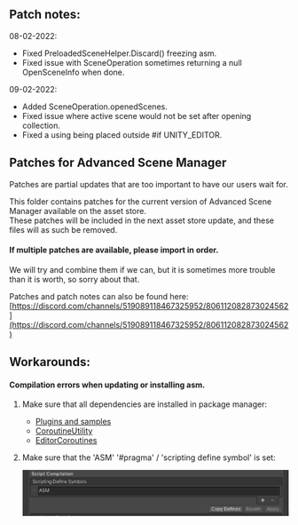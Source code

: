 ## Patch notes:
08-02-2022:
- Fixed PreloadedSceneHelper.Discard() freezing asm.
- Fixed issue with SceneOperation sometimes returning a null OpenSceneInfo when done.

09-02-2022:
- Added SceneOperation.openedScenes.
- Fixed issue where active scene would not be set after opening collection.
- Fixed a using being placed outside #if UNITY_EDITOR.

## Patches for Advanced Scene Manager

Patches are partial updates that are too important to have our users wait for.

This folder contains patches for the current version of Advanced Scene Manager available on the asset store.\
These patches will be included in the next asset store update, and these files will as such be removed.

#### If multiple patches are available, please import in order.
We will try and combine them if we can, but it is sometimes more trouble than it is worth, so sorry about that.

Patches and patch notes can also be found here:\
[https://discord.com/channels/519089118467325952/806112082873024562](https://discord.com/channels/519089118467325952/806112082873024562)

## Workarounds:
 #### Compilation errors when updating or installing asm.
 1. Make sure that all dependencies are installed in package manager:
    * [Plugins and samples](https://github.com/Lazy-Solutions/plugin.asm.package-manager)
    * [CoroutineUtility](https://github.com/Lazy-Solutions/Unity.CoroutineUtility)
    * [EditorCoroutines](https://docs.unity3d.com/Manual/com.unity.editorcoroutines.html)
    
 2. Make sure that the 'ASM' '#pragma' / 'scripting define symbol' is set:
 
    ![](https://raw.githubusercontent.com/Lazy-Solutions/AdvancedSceneManager/main/docs/image/scripting%20define%20symbols.png)
